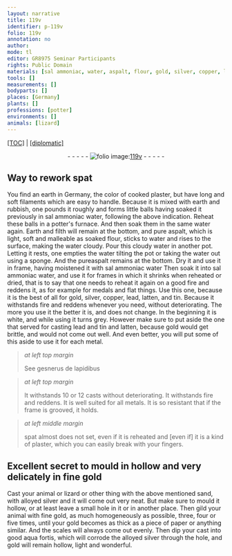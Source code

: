 ```yaml
---
layout: narrative
title: 119v
identifier: p-119v
folio: 119v
annotation: no
author:
mode: tl
editor: GR8975 Seminar Participants
rights: Public Domain
materials: [sal ammoniac, water, aspalt, flour, gold, silver, copper, lead, latten, tin, spat, plaster, paper, aqua fortis]
tools: []
measurements: []
bodyparts: []
places: [Germany]
plants: []
professions: [potter]
environments: []
animals: [lizard]
---
```


<p><a href="{{ site.baseurl }}/translation/">[TOC]</a> | <a href="{{ site.baseurl }}/texts/p-119v_tc/" target="_blank">[diplomatic]</a></p><div class="folio" align="center">- - - - - <a href="http://gallica.bnf.fr/ark:/12148/btv1b10500001g/f244.image" target="_blank"><img src="https://cu-mkp.github.io/2017-workshop-edition/assets/photo-icon.png" alt="folio image: " style="display:inline-block; margin-bottom:-3px;"/>119v</a> - - - - - </div>  
  

## Way to rework spat

 
You find an earth in <span class="pl">Germany</span>, the color of cooked plaster, but have long and soft filaments which are easy to handle. Because it is mixed with earth and rubbish, one pounds it roughly and forms little balls having soaked it previously in <span class="m">sal ammoniac</span> <span class="m">water</span>, following the above indication. Reheat these balls in a <span class="pro">potter</span>'s furnace. And then soak them in the same <span class="m">water</span> again. Earth and filth will remain at the bottom, and pure <span class="m">aspalt</span>, which is light, soft and malleable as soaked <span class="m">flour</span>, sticks to <span class="m">water</span> and rises to the surface, making the <span class="m">water</span> cloudy. Pour this cloudy <span class="m">water</span> in another pot. Letting it rests, one empties the <span class="m">water</span> tilting the pot or taking the <span class="m">water</span> out using a sponge. And the pure<span class="m">aspalt</span> remains at the bottom. Dry it and use it in frame, having moistened it with <span class="m">sal ammoniac</span> <span class="m">water</span> Then soak it into <span class="m">sal ammoniac</span> <span class="m">water</span>, and use it for frames in which it shrinks when reheated or dried, that is to say that one needs to reheat it again on a good fire and reddens it, as for example for medals and flat things. Use this one, because it is the best of all for <span class="m">gold</span>, <span class="m">silver</span>, <span class="m">copper</span>, <span class="m">lead</span>, <span class="m">latten</span>, and <span class="m">tin</span>. Because it withstands fire and reddens whenever you need, without deteriorating. The more you use it the better it is, and does not change. In the beginning it is white, and while using it turns grey. However make sure to put aside the one that served for casting <span class="m">lead</span> and <span class="m">tin</span> and <span class="m">latten</span>, because <span class="m">gold</span> would get brittle, and would not come out well. And even better, you will put some of this aside to use it for each metal. 
 
> *at left top margin*
> 
> 
>   See gesnerus de lapidibus 
 
> *at left top margin*
> 
> 
>   It withstands 10 or 12 casts without deteriorating. It withstands fire and reddens. It is well suited for all metals. It is so resistant that if the frame is grooved, it holds. 
 
> *at left middle margin*
> 
> 
>   <span class="m">spat</span> almost does not set, even if it is reheated and [even if] it is a kind of <span class="m">plaster</span>, which you can easily break with your fingers.
 
 
  

## Excellent secret to mould in hollow and very delicately in fine <span class="m">gold</span>

 
Cast your animal or <span class="al">lizard</span> or other thing with the above mentioned sand, with alloyed <span class="m">silver</span> and it will come out very neat. But make sure to mould it hollow, or at least leave a small hole in it or in another place. Then gild your animal with fine <span class="m">gold</span>, as much homogeneously as possible, three, four or five times, until your <span class="m">gold</span> becomes as thick as a piece of <span class="m">paper</span> or anything similar. And the scales will always come out evenly. Then dip your cast into good <span class="m">aqua fortis</span>, which will corrode the alloyed <span class="m">silver</span> through the hole, and <span class="m">gold</span> will remain hollow, light and wonderful.
 
